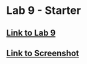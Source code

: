 # Lab 9 - Starter

## [Link to Lab 9](https://invertedvoice.github.io/Lab9_Starter/)
## [Link to Screenshot](https://github.com/InvertedVoice/Lab9_Starter/blob/main/errorscreenshot.PNG)
